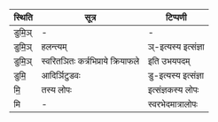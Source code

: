 | स्थिति | सूत्र | टिप्पणी |
| ----- | ------- | ------ |
| डुमि॒ञ् | - | - |
| डुमि॒ञ् | हलन्त्यम् | ञ्-इत्यस्य इत्संज्ञा |
| डुमि॒ञ् | स्वरितञितः कर्त्रभिप्राये क्रियाफले | इति उभयपदम् |
| डुमि॒ | आदिर्ञिटुडवः | डु-इत्यस्य इत्संज्ञा |
| मि॒ | तस्य लोपः | इत्संज्ञकस्य लोपः |
| मि | - | स्वरभेदमात्रालोपः |
